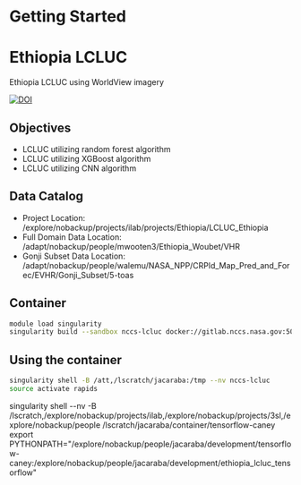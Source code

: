 # Getting Started

# Ethiopia LCLUC

Ethiopia LCLUC using WorldView imagery

[![DOI](https://zenodo.org/badge/527702332.svg)](https://zenodo.org/badge/latestdoi/527702332)

## Objectives

- LCLUC utilizing random forest algorithm
- LCLUC utilizing XGBoost algorithm
- LCLUC utilizing CNN algorithm

## Data Catalog

- Project Location: /explore/nobackup/projects/ilab/projects/Ethiopia/LCLUC_Ethiopia
- Full Domain Data Location: /adapt/nobackup/people/mwooten3/Ethiopia_Woubet/VHR
- Gonji Subset Data Location: /adapt/nobackup/people/walemu/NASA_NPP/CRPld_Map_Pred_and_Forec/EVHR/Gonji_Subset/5-toas


## Container

```bash
module load singularity
singularity build --sandbox nccs-lcluc docker://gitlab.nccs.nasa.gov:5050/nccs-lcluc/alaska-lcluc/nccs-lcluc
```

## Using the container

```bash
singularity shell -B /att,/lscratch/jacaraba:/tmp --nv nccs-lcluc
source activate rapids
```

singularity shell --nv -B /lscratch,/explore/nobackup/projects/ilab,/explore/nobackup/projects/3sl,/explore/nobackup/people /lscratch/jacaraba/container/tensorflow-caney
export PYTHONPATH="/explore/nobackup/people/jacaraba/development/tensorflow-caney:/explore/nobackup/people/jacaraba/development/ethiopia_lcluc_tensorflow"
